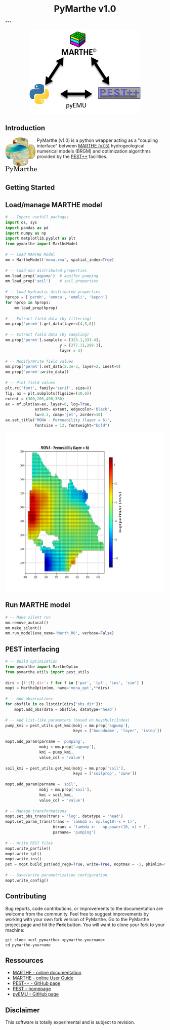 
<H1 align="center"> 
PyMarthe v1.0 
</H1>

"""
<p align="center">
  <img 
  src="assets/PyMarthe_v1.0_general.png"
  alt="PyMarthe v1.0" 
  width="350"
  height="265"
  >
</p>


Introduction
-----------------------------------------------
<img align="left" width="100" height="110" src="assets/logo_pymarthe.png">


PyMarthe (v1.0) is a python wrapper acting as a "coupling interface" between [MARTHE (v7.5)](https://www.brgm.fr/fr/logiciel/marthe-logiciel-modelisation-ecoulements-souterrains) hydrogeological numerical models (BRGM) and optimization algorithms provided by the [PEST++](https://github.com/usgs/pestpp) facilities. 


<br></br>

Getting Started
-----------------------------------------------

## Load/manage MARTHE model
```python
# -- Import usefull packages
import os, sys
import pandas as pd
import numpy as np
import matplotlib.pyplot as plt
from pymarthe import MartheModel

# -- Load MARTHE Model
mm = MartheModel('mona.rma', spatial_index=True)

# -- Load non distributed properties
mm.load_prop('aqpump')  # aquifer pumping
mm.load_prop('soil')    # soil properties

# -- Load hydraulic distributed properties
hprops = ['permh', 'emmca', 'emmli', 'kepon']
for hprop in hprops:
    mm.load_prop(hprop)

# -- Extract field data (by filtering)
mm.prop['permh'].get_data(layer=[4,5,6])

# -- Extract field data (by sampling)
mm.prop['permh'].sample(x = [323.1,333.4],
                        y = [277.11,289.3],
                        layer = 4)

# -- Modify/Write field values
mm.prop['permh'].set_data(2.3e-3, layer=2, inest=0)
mm.prop['permh'.write_data()

# -- Plot field values
plt.rc('font', family='serif', size=8)
fig, ax = plt.subplots(figsize=(10,6))
extent = (300,205,490,380)
ax = mf.plot(ax=ax, layer=6, log=True,
             extent= extent, edgecolor='black', 
             lw=0.3, cmap='jet', zorder=10)
ax.set_title('MONA - Permeability (layer = 6)',
             fontsize = 12, fontweight="bold")
```

<p align="center">
  <img 
  src="assets/permh_k6.png"
  alt="PyMarthe v1.0" 
  width="900"
  height="500"
  >
</p>


## Run MARTHE model
```python
# -- Make silent run
mm.remove_autocal()
mm.make_silent()
mm.run_model(exe_name='Marth_R8', verbose=False)

```

## PEST interfacing
```python
# -- Build optimisation
from pymarthe import MartheOptim
from pymarthe.utils import pest_utils

dirs = {f'{f}_dir': f for f in ['par', 'tpl', 'ins', 'sim'] }
mopt = MartheOptim(mm, name='mona_opt',**dirs)

# -- Add observations
for obsfile in os.listdir(dirs['obs_dir']):
    mopt.add_obs(data = obsfile, datatype='head')

# -- Add list-like parameters (based on KeysMultiIndex)
pump_kmi = pest_utils.get_kmi(mobj = mm.prop['aqpump'],
                              keys = ['boundname', 'layer', 'istep'])

mopt.add_param(parname = 'pumping',
               mobj = mm.prop['aqpump'],
               kmi = pump_kmi,
               value_col = 'value')

soil_kmi = pest_utils.get_kmi(mobj = mm.prop['soil'],
                              keys = ['soilprop', 'zone'])

mopt.add_param(parname = 'soil',
               mobj = mm.prop['soil'],
               kmi = soil_kmi,
               value_col = 'value')

# -- Manage transformations
mopt.set_obs_trans(trans = 'log', datatype = 'head')
mopt.set_param_trans(trans = 'lambda x: np.log10(-x + 1)',
                     btrans = 'lambda x: - np.power(10, x) + 1',
                     parname= 'pumping')

# -- Write PEST files
mopt.write_parfile()
mopt.write_tpl()
mopt.write_ins()
pst = mopt.build_pst(add_reg0=True, write=True, noptmax = -1, phimlim=0)

# -- Save/write parametrization configuration
mopt.write_config()
```



Contributing
------------------------------------------------

Bug reports, code contributions, or improvements to the documentation are welcome from the community. 
Feel free to suggest improvements by working with your own fork version of PyMarthe. Go to the PyMarthe project page and hit the **Fork** button.
You will want to clone your fork to your machine:

    git clone <url_pymarthe> <pymarthe-yourname>
    cd pymarthe-yourname



Ressources
-----------------------------------------------

+ [MARTHE - online documentation](https://www.brgm.fr/sites/default/files/documents/2020-11/logiciel-marthe-notice-utilisation-generale-rp-64554-fr.pdf)
+ [MARTHE - online User Guide](https://www.brgm.fr/sites/default/files/documents/2020-11/logiciel-marthe-didacticiel-7-5-rp-64997-fr.pdf)
+ [PEST++ - GitHub page](https://github.com/usgs/pestpp)
+ [PEST - homepage](http://www.pesthomepage.org/)
+ [pyEMU - GitHub page](https://github.com/pypest/pyemu)



Disclaimer
----------

This software is totally experimental and is subject to revision. 

